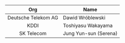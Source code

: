 | Org                    | Name                                                |
| :-----------------------:| ----------------------------------------------------|
| Deutsche Telekom AG | Dawid Wróblewski |
| KDDI | Toshiyasu Wakayama |
| SK Telecom | Jung Yun-sun (Serena) |

